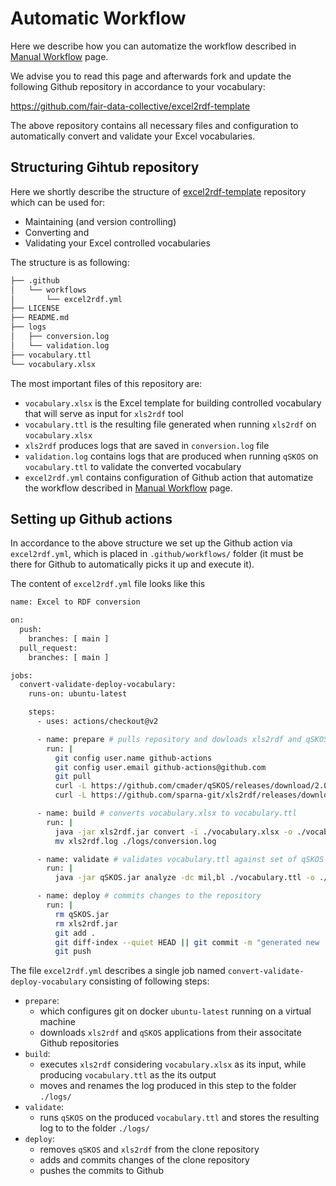 # Automatic Workflow
Here we describe how you can automatize the workflow described in [Manual Workflow](../ManualWorkflow) page.

We advise you to read this page and afterwards fork and update the following Github repository in accordance to your vocabulary:

https://github.com/fair-data-collective/excel2rdf-template


The above repository contains all necessary files and configuration to automatically convert and validate your Excel vocabularies.


## Structuring Gihtub repository
Here we shortly describe the structure of [excel2rdf-template](https://github.com/fair-data-collective/excel2rdf-template) repository which can be used for:

- Maintaining (and version controlling)
- Converting and
- Validating your Excel controlled vocabularies

The structure is as following:

```bash
├── .github
│   └── workflows
│       └── excel2rdf.yml
├── LICENSE
├── README.md
├── logs
│   ├── conversion.log
│   └── validation.log
├── vocabulary.ttl
└── vocabulary.xlsx
```
The most important files of this repository are:
- `vocabulary.xlsx` is the Excel template for building controlled vocabulary that will serve as input for `xls2rdf` tool
- `vocabulary.ttl` is the resulting file generated when running `xls2rdf` on `vocabulary.xlsx`
- `xls2rdf` produces logs that are saved in `conversion.log` file
- `validation.log` contains logs that are produced when running `qSKOS` on `vocabulary.ttl` to validate the converted vocabulary
- `excel2rdf.yml` contains configuration of Github action that automatize the workflow described in [Manual Workflow](../ManualWorkflow) page.

## Setting up Github actions

In accordance to the above structure we set up the Github action via `excel2rdf.yml`, which is placed in `.github/workflows/` folder (it must be there for Github to automatically picks it up and execute it).

The content of `excel2rdf.yml` file looks like this

```bash
name: Excel to RDF conversion

on:
  push:
    branches: [ main ]
  pull_request:
    branches: [ main ]

jobs:
  convert-validate-deploy-vocabulary:
    runs-on: ubuntu-latest

    steps:
      - uses: actions/checkout@v2

      - name: prepare # pulls repository and dowloads xls2rdf and qSKOS
        run: |
          git config user.name github-actions
          git config user.email github-actions@github.com
          git pull
          curl -L https://github.com/cmader/qSKOS/releases/download/2.0.3/qSKOS-cmd.jar -o qSKOS.jar
          curl -L https://github.com/sparna-git/xls2rdf/releases/download/2.1.1/xls2rdf-app-2.1.1-onejar.jar -o xls2rdf.jar

      - name: build # converts vocabulary.xlsx to vocabulary.ttl
        run: |
          java -jar xls2rdf.jar convert -i ./vocabulary.xlsx -o ./vocabulary.ttl -l en
          mv xls2rdf.log ./logs/conversion.log

      - name: validate # validates vocabulary.ttl against set of qSKOS tests
        run: |
          java -jar qSKOS.jar analyze -dc mil,bl ./vocabulary.ttl -o ./logs/validation.log

      - name: deploy # commits changes to the repository
        run: |
          rm qSKOS.jar
          rm xls2rdf.jar
          git add .
          git diff-index --quiet HEAD || git commit -m "generated new .ttl from .xlsx file"
          git push
```

The file `excel2rdf.yml` describes a single job named `convert-validate-deploy-vocabulary` consisting of following steps:
- `prepare`:
    - which configures git on docker `ubuntu-latest` running on a virtual machine
    - downloads `xls2rdf` and `qSKOS` applications from their associtate Github repositories
- `build`:
    - executes `xls2rdf` considering `vocabulary.xlsx` as its input, while producing `vocabulary.ttl` as the its output
    - moves and renames the log produced in this step to the folder `./logs/`
- `validate`:
    - runs `qSKOS` on the produced `vocabulary.ttl` and stores the resulting log to to the folder `./logs/`
- `deploy`:
    - removes `qSKOS` and `xls2rdf` from the clone repository
    - adds and commits changes of the clone repository
    - pushes the commits to Github 
